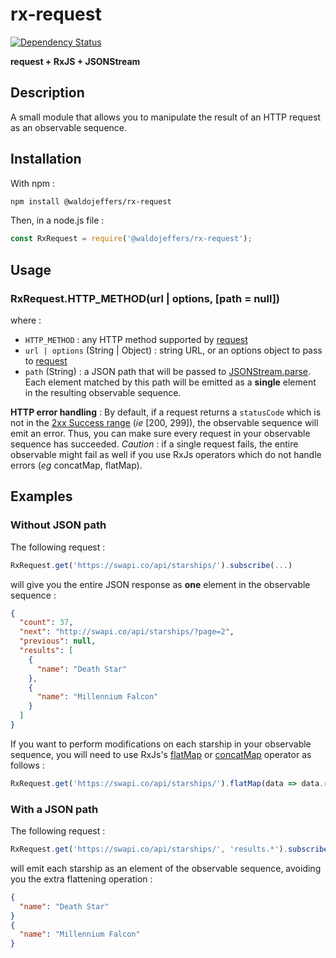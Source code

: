 # rx-request
[![Dependency Status](https://img.shields.io/david/WaldoJeffers/rx-request.svg?style=flat-square)](https://david-dm.org/WaldoJeffers/rx-request)

**request + RxJS + JSONStream**

## Description
A small module that allows you to manipulate the result of an HTTP request as an observable sequence.

## Installation
With npm :
```bash
npm install @waldojeffers/rx-request
```

Then, in a node.js file :
```js
const RxRequest = require('@waldojeffers/rx-request');
```

## Usage
### RxRequest.HTTP_METHOD(url | options, [path = null])
where :
* `HTTP_METHOD` : any HTTP method supported by [request](https://github.com/request/request#convenience-methods)
* `url | options` (String | Object) : string URL, or an options object to pass to [request](https://github.com/request/request#requestoptions-callback)
* `path` (String) : a JSON path that will be passed to [JSONStream.parse](https://github.com/dominictarr/JSONStream#jsonstreamparsepath). Each element matched by this path will be emitted as a **single** element in the resulting observable sequence.

**HTTP error handling** : By default, if a request returns a `statusCode` which is not in the [2xx Success range](https://en.wikipedia.org/wiki/List_of_HTTP_status_codes#2xx_Success) (*ie* [200, 299]), the observable sequence will emit an error. Thus, you can make sure every request in your observable sequence has succeeded. *Caution* : if a single request fails, the entire observable might fail as well if you use RxJs operators which do not handle errors (*eg* concatMap, flatMap).

## Examples
### Without JSON path
The following request :
```js
RxRequest.get('https://swapi.co/api/starships/').subscribe(...)
```
will give you the entire JSON response as **one** element in the observable sequence :
```json
{
  "count": 37,
  "next": "http://swapi.co/api/starships/?page=2",
  "previous": null,
  "results": [
    {
      "name": "Death Star"
    },
    {
      "name": "Millennium Falcon"
    }
  ]
}
```
If you want to perform modifications on each starship in your observable sequence, you will need to use RxJs's [flatMap](https://github.com/Reactive-Extensions/RxJS/blob/master/doc/api/core/operators/selectmany.md) or [concatMap](https://github.com/Reactive-Extensions/RxJS/blob/master/doc/api/core/operators/concatmap.md) operator as follows :
```js
RxRequest.get('https://swapi.co/api/starships/').flatMap(data => data.results).subscribe(...)
```

### With a JSON path
The following request :
```js
RxRequest.get('https://swapi.co/api/starships/', 'results.*').subscribe(...)
```

will emit each starship as an element of the observable sequence, avoiding you the extra flattening operation :
```json
{
  "name": "Death Star"
}
{
  "name": "Millennium Falcon"
}
```
